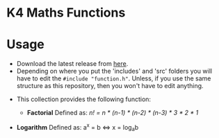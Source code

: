 # K4 Maths Functions

# Usage
- Download the latest release from [here](https://github.com/Kevin4e/K4-Maths-Functions/releases).
- Depending on where you put the 'includes' and 'src' folders you will have to edit the `#include "function.h"`. Unless, if you use the same structure as this repository, then you won't have to edit anything.
* This collection provides the following function:
  * **Factorial**
   Defined as: _n! = n * (n-1) * (n-2) * (n-3) * 3 * 2 * 1_
   
 * **Logarithm**
   Defined as: a<sup>x</sup> = b <=> x = log<sub>a</sub>b
